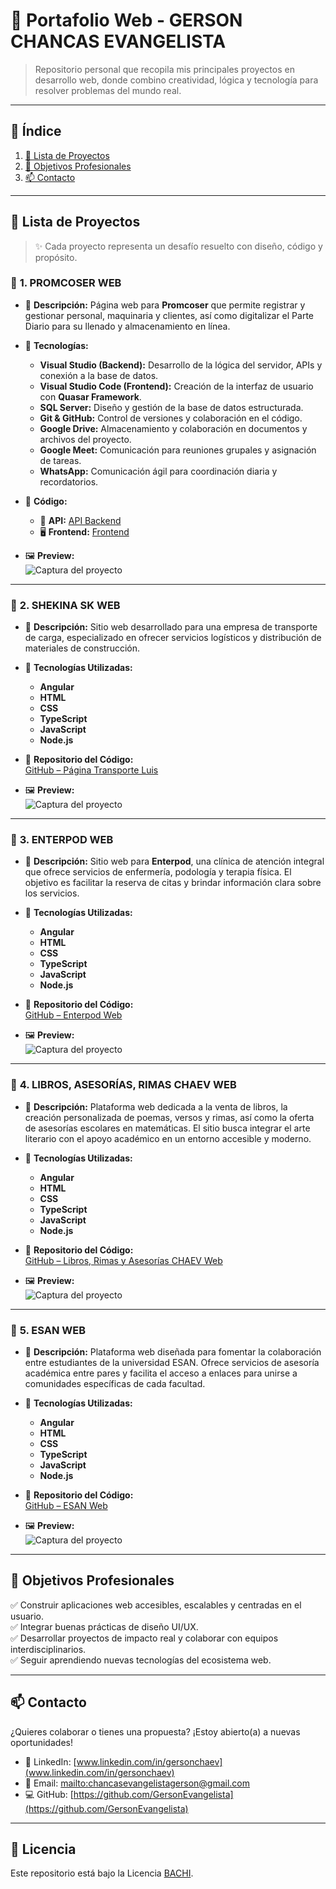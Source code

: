 # 🌟 Portafolio Web - GERSON CHANCAS EVANGELISTA

> Repositorio personal que recopila mis principales proyectos en desarrollo web, donde combino creatividad, lógica y tecnología para resolver problemas del mundo real.

---

## 🧭 Índice
1. [📂 Lista de Proyectos](#-lista-de-proyectos)
2. [🎯 Objetivos Profesionales](#-objetivos-profesionales)
3. [📫 Contacto](#-contacto)

---

## 📂 Lista de Proyectos

> ✨ Cada proyecto representa un desafío resuelto con diseño, código y propósito.

### 📌 **1. PROMCOSER WEB**

- 🧾 **Descripción:** Página web para **Promcoser** que permite registrar y gestionar personal, maquinaria y clientes, así como digitalizar el Parte Diario para su llenado y almacenamiento en línea.

- 🔧 **Tecnologías:**
  - **Visual Studio (Backend):** Desarrollo de la lógica del servidor, APIs y conexión a la base de datos.
  - **Visual Studio Code (Frontend):** Creación de la interfaz de usuario con **Quasar Framework**.
  - **SQL Server:** Diseño y gestión de la base de datos estructurada.
  - **Git & GitHub:** Control de versiones y colaboración en el código.
  - **Google Drive:** Almacenamiento y colaboración en documentos y archivos del proyecto.
  - **Google Meet:** Comunicación para reuniones grupales y asignación de tareas.
  - **WhatsApp:** Comunicación ágil para coordinación diaria y recordatorios.

- 🔗 **Código:**
  - 🔌 **API:** [API Backend](https://github.com/GersonEvangelista/ProyectoPROMCOSERWeb.git)
  - 🖥️ **Frontend:** [Frontend](https://github.com/GersonEvangelista/ProyectoPROMCOSERWeb_Frontend.git)

- 🖼️ **Preview:**  
  ![Captura del proyecto](login_promcoser.jpeg)

---

### 📌 **2. SHEKINA SK WEB**

- 🧾 **Descripción:** Sitio web desarrollado para una empresa de transporte de carga, especializado en ofrecer servicios logísticos y distribución de materiales de construcción.

- 🔧 **Tecnologías Utilizadas:**
  - **Angular**
  - **HTML**
  - **CSS**
  - **TypeScript**
  - **JavaScript**
  - **Node.js**

- 🔗 **Repositorio del Código:**  
  [GitHub – Página Transporte Luis](https://github.com/GersonEvangelista/PaginaTransporteLuis.git)

- 🖼️ **Preview:**  
  ![Captura del proyecto](transporteLuis.jpg)

---

### 📌 **3. ENTERPOD WEB**

- 🧾 **Descripción:** Sitio web para **Enterpod**, una clínica de atención integral que ofrece servicios de enfermería, podología y terapia física. El objetivo es facilitar la reserva de citas y brindar información clara sobre los servicios.

- 🔧 **Tecnologías Utilizadas:**
  - **Angular**
  - **HTML**
  - **CSS**
  - **TypeScript**
  - **JavaScript**
  - **Node.js**

- 🔗 **Repositorio del Código:**  
  [GitHub – Enterpod Web](https://github.com/GersonEvangelista/PaginaEnterpod.git)

- 🖼️ **Preview:**  
  ![Captura del proyecto](enterpod.jpg)
  
---

### 📌 **4. LIBROS, ASESORÍAS, RIMAS CHAEV WEB**

- 🧾 **Descripción:** Plataforma web dedicada a la venta de libros, la creación personalizada de poemas, versos y rimas, así como la oferta de asesorías escolares en matemáticas. El sitio busca integrar el arte literario con el apoyo académico en un entorno accesible y moderno.

- 🔧 **Tecnologías Utilizadas:**
  - **Angular**
  - **HTML**
  - **CSS**
  - **TypeScript**
  - **JavaScript**
  - **Node.js**

- 🔗 **Repositorio del Código:**  
  [GitHub – Libros, Rimas y Asesorías CHAEV Web](https://github.com/GersonEvangelista/webLibrosAsesoriaRimas_CHAEV.git)

- 🖼️ **Preview:**  
  ![Captura del proyecto](libreriaChaev.jpg)


---

### 📌 **5. ESAN WEB**

- 🧾 **Descripción:** Plataforma web diseñada para fomentar la colaboración entre estudiantes de la universidad ESAN. Ofrece servicios de asesoría académica entre pares y facilita el acceso a enlaces para unirse a comunidades específicas de cada facultad.

- 🔧 **Tecnologías Utilizadas:**
  - **Angular**
  - **HTML**
  - **CSS**
  - **TypeScript**
  - **JavaScript**
  - **Node.js**

- 🔗 **Repositorio del Código:**  
  [GitHub – ESAN Web](https://github.com/GersonEvangelista/webESAN.git)

- 🖼️ **Preview:**  
  ![Captura del proyecto](esanWeb.jpg)

---

## 🎯 Objetivos Profesionales

✅ Construir aplicaciones web accesibles, escalables y centradas en el usuario.  
✅ Integrar buenas prácticas de diseño UI/UX.  
✅ Desarrollar proyectos de impacto real y colaborar con equipos interdisciplinarios.  
✅ Seguir aprendiendo nuevas tecnologías del ecosistema web.

---

## 📫 Contacto

¿Quieres colaborar o tienes una propuesta? ¡Estoy abierto(a) a nuevas oportunidades!

- 💼 LinkedIn: [www.linkedin.com/in/gersonchaev](www.linkedin.com/in/gersonchaev)  
- 📧 Email: [mailto:chancasevangelistagerson@gmail.com](mailto:chancasevangelistagerson@gmail.com)  
- 💻 GitHub: [https://github.com/GersonEvangelista](https://github.com/GersonEvangelista) 

---

## 📝 Licencia

Este repositorio está bajo la Licencia [BACHI](gce_chaev).  
